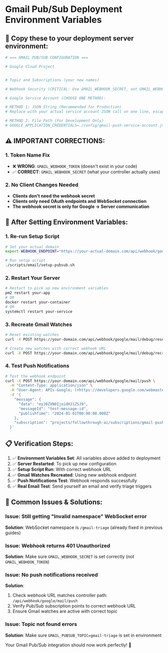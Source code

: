 # Gmail Pub/Sub Deployment Environment Variables

## 🚀 **Copy these to your deployment server environment:**

```bash
# === GMAIL PUB/SUB CONFIGURATION ===

# Google Cloud Project


# Topic and Subscriptions (your new names)

# Webhook Security (CRITICAL: Use GMAIL_WEBHOOK_SECRET, not GMAIL_WEBHOOK_TOKEN)

# Google Service Account (CHOOSE ONE METHOD):

# METHOD 1: JSON String (Recommended for Production)
# Replace with your actual service account JSON (all on one line, escaped quotes)

# METHOD 2: File Path (For Development Only)
# GOOGLE_APPLICATION_CREDENTIALS=./config/gmail-push-service-account.json
```

## ⚠️ **IMPORTANT CORRECTIONS:**

### **1. Token Name Fix**
- ❌ **WRONG**: `GMAIL_WEBHOOK_TOKEN` (doesn't exist in your code)
- ✅ **CORRECT**: `GMAIL_WEBHOOK_SECRET` (what your controller actually uses)

### **2. No Client Changes Needed**
- **Clients don't need the webhook secret**
- **Clients only need OAuth endpoints and WebSocket connection**
- **The webhook secret is only for Google → Server communication**

## 🔄 **After Setting Environment Variables:**

### **1. Re-run Setup Script**
```bash
# Set your actual domain
export WEBHOOK_ENDPOINT="https://your-actual-domain.com/api/webhook/google/mail/push"

# Run setup script
./scripts/email/setup-pubsub.sh
```

### **2. Restart Your Server**
```bash
# Restart to pick up new environment variables
pm2 restart your-app
# OR
docker restart your-container
# OR
systemctl restart your-service
```

### **3. Recreate Gmail Watches**
```bash
# Reset existing watches
curl -X POST https://your-domain.com/api/webhook/google/mail/debug/reset-all-watches

# Create new watches with correct webhook URL
curl -X POST https://your-domain.com/api/webhook/google/mail/debug/recreate-all-watches
```

### **4. Test Push Notifications**
```bash
# Test the webhook endpoint
curl -X POST https://your-domain.com/api/webhook/google/mail/push \
  -H "Content-Type: application/json" \
  -H "User-Agent: APIs-Google; (+https://developers.google.com/webmasters/APIs-Google.html)" \
  -d '{
    "message": {
      "data": "eyJ0ZXN0IjoidHJ1ZSJ9",
      "messageId": "test-message-id", 
      "publishTime": "2024-01-01T00:00:00.000Z"
    },
    "subscription": "projects/followthrough-ai/subscriptions/gmail-push-notification-subscription"
  }'
```

## 📋 **Verification Steps:**

1. ✅ **Environment Variables Set**: All variables above added to deployment
2. ✅ **Server Restarted**: To pick up new configuration
3. ✅ **Setup Script Run**: With correct webhook URL
4. ✅ **Gmail Watches Recreated**: Using new webhook endpoint
5. ✅ **Push Notifications Test**: Webhook responds successfully
6. ✅ **Real Email Test**: Send yourself an email and verify triage triggers

## 🚨 **Common Issues & Solutions:**

### **Issue**: Still getting "Invalid namespace" WebSocket error
**Solution**: WebSocket namespace is `/gmail-triage` (already fixed in previous guides)

### **Issue**: Webhook returns 401 Unauthorized
**Solution**: Make sure `GMAIL_WEBHOOK_SECRET` is set correctly (not `GMAIL_WEBHOOK_TOKEN`)

### **Issue**: No push notifications received
**Solution**: 
1. Check webhook URL matches controller path: `/api/webhook/google/mail/push`
2. Verify Pub/Sub subscription points to correct webhook URL
3. Ensure Gmail watches are active with correct topic

### **Issue**: Topic not found errors
**Solution**: Make sure `GMAIL_PUBSUB_TOPIC=gmail-triage` is set in environment

Your Gmail Pub/Sub integration should now work perfectly! 🎉 